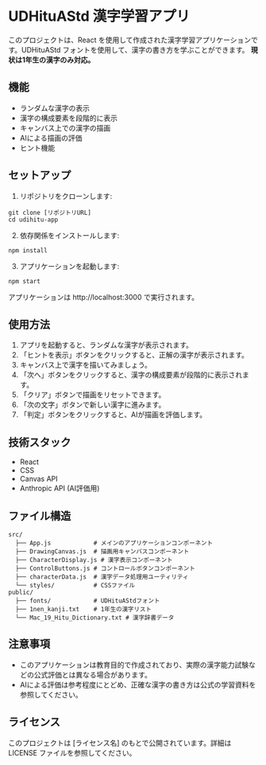 # UDHituAStd 漢字学習アプリ

このプロジェクトは、React を使用して作成された漢字学習アプリケーションです。UDHituAStd フォントを使用して、漢字の書き方を学ぶことができます。
**現状は1年生の漢字のみ対応。**

## 機能

- ランダムな漢字の表示
- 漢字の構成要素を段階的に表示
- キャンバス上での漢字の描画
- AIによる描画の評価
- ヒント機能

## セットアップ

1. リポジトリをクローンします:

```
git clone [リポジトリURL]
cd udihitu-app
```

2. 依存関係をインストールします:

```
npm install
```

3. アプリケーションを起動します:

```
npm start
```

アプリケーションは http://localhost:3000 で実行されます。

## 使用方法

1. アプリを起動すると、ランダムな漢字が表示されます。
2. 「ヒントを表示」ボタンをクリックすると、正解の漢字が表示されます。
3. キャンバス上で漢字を描いてみましょう。
4. 「次へ」ボタンをクリックすると、漢字の構成要素が段階的に表示されます。
5. 「クリア」ボタンで描画をリセットできます。
6. 「次の文字」ボタンで新しい漢字に進みます。
7. 「判定」ボタンをクリックすると、AIが描画を評価します。

## 技術スタック

- React
- CSS
- Canvas API
- Anthropic API (AI評価用)

## ファイル構造

```
src/
  ├── App.js            # メインのアプリケーションコンポーネント
  ├── DrawingCanvas.js  # 描画用キャンバスコンポーネント
  ├── CharacterDisplay.js # 漢字表示コンポーネント
  ├── ControlButtons.js # コントロールボタンコンポーネント
  ├── characterData.js  # 漢字データ処理用ユーティリティ
  └── styles/           # CSSファイル
public/
  ├── fonts/            # UDHituAStdフォント
  ├── 1nen_kanji.txt    # 1年生の漢字リスト
  └── Mac_19_Hitu_Dictionary.txt # 漢字辞書データ
```

## 注意事項

- このアプリケーションは教育目的で作成されており、実際の漢字能力試験などの公式評価とは異なる場合があります。
- AIによる評価は参考程度にとどめ、正確な漢字の書き方は公式の学習資料を参照してください。

## ライセンス

このプロジェクトは [ライセンス名] のもとで公開されています。詳細は LICENSE ファイルを参照してください。